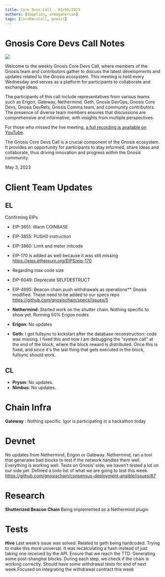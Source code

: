 ```yaml
---
title: Core Devs Call - 03/05/2023
authors: [dapplion, armaganercan]
tags: [CoreDevsCall, gnosis]
---
```


# Gnosis Core Devs Call Notes


![](https://i.imgur.com/hKWegwm.png)

Welcome to the weekly Gnosis Core Devs Call, where members of the Gnosis team and contributors gather to discuss the latest developments and updates related to the Gnosis ecosystem. This meeting is held every Wednesday and serves as a platform for participants to collaborate and exchange ideas.

The participants of this call include representatives from various teams such as Erigon, Gateway, Nethermind, Geth, Gnosis DevOps, Gnosis Core Devs, Gnosis DevRels, Gnosis Comms team, and community contributors. The presence of diverse team members ensures that discussions are comprehensive and informative, with insights from multiple perspectives.

For those who missed the live meeting, [a full recording is available on YouTube](https://www.youtube.com/watch?v=MTaoJ3ksRY8). 

The Gnosis Core Devs Call is a crucial component of the Gnosis ecosystem. It provides an opportunity for participants to stay informed, share ideas and collaborate, thus driving innovation and progress within the Gnosis community.

May 3, 2023

# Client Team Updates
## EL

Confirming EIPs
* EIP-3651: Warm COINBASE
* EIP-3855: PUSH0 instruction
* EIP-3860: Limit and meter initcode
* EIP-170 is added as well because it was still missing
https://eips.ethereum.org/EIPS/eip-170
* Regarding max code size
* EIP-6049: Deprecate SELFDESTRUCT
* EIP-4895: Beacon chain push withdrawals as operations** Gnosis modified. These need to be added to our specs repo
https://github.com/gnosischain/specs/issues/5

* **Nethermind**: Started work on the shutter chain. Nothing specific to show yet. Running 50% Erigon nodes
* **Erigon**: No updates
* **Geth**: I got fullsync to kickstart after the database reconstruction: code was missing. I fixed this and now I am debugging the "system call" at the end of the block, where the block reward is distributed. Once this is fixed, and since it's the last thing that gets executed in the block, fullsync should work.

## CL


* **Prysm**: No updates.
* **Nimbus**: No updates.

# Chain Infra
**Gateway** : Nothing specific. Igor is participating in a hackathon today


# Devnet

No updates from Nethermind, Erigon or Gateway.
Nethermind, ran a tool that generates bad blocks to test if the network handles them well. Everything is working well. Tests on Gnosis’ side; we haven’t tested a lot on our side yet. Defined a todo list of what we are going to test this week. https://github.com/gnosischain/consensus-deployment-ansible/issues/67

# Research

**Shutterized Beacon Chain** Being implemented as a Nethermind plugin

# Tests
**Hive** Last week’s issue was solved. Related to geth being hardcoded. Trying to make this more universal. It was recalculating a hash instead of just taking one received by the API. Ensure that we reach the TTD. Generating some post-shanghai blocks. During each step, we check if the chain is working correctly. Should have some withdrawal tests for end of next week.Focused on integrating the withdrawal contract this week









